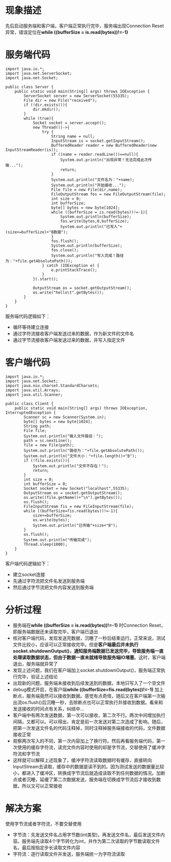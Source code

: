 # 现象描述
先后启动服务端和客户端，客户端正常执行完毕，服务端出现Connection Reset异常，错误定位在**while ((bufferSize = is.read(bytes))!=-1)**

# 服务端代码
```
import java.io.*;
import java.net.ServerSocket;
import java.net.Socket;

public class Server {
    public static void main(String[] args) throws IOException {
        ServerSocket server = new ServerSocket(55335);
        File dir = new File("received");
        if (!dir.exists()){
            dir.mkdir();
        }
        while (true){
            Socket socket = server.accept();
            new Thread(()->{
                try {
                    String name = null;
                    InputStream is = socket.getInputStream();
                    BufferedReader reader = new BufferedReader(new InputStreamReader(is));
                    if ((name = reader.readLine())==null){
                        System.out.println("出现异常！无法完成此次传输...");
                        return;
                    }
                    System.out.println("文件名为："+name);
                    System.out.println("开始接收...");
                    File file = new File(dir,name);
                    FileOutputStream fos = new FileOutputStream(file);
                    int size = 0;
                    int bufferSize;
                    byte[] bytes = new byte[1024];
                    while ((bufferSize = is.read(bytes))!=-1){
                        System.out.println(bufferSize);
                        fos.write(bytes,0,bufferSize);
                        System.out.println("已写入"+(size+=bufferSize)+"B数据");
                    }
                    fos.flush();
                    System.out.println(bufferSize);
                    fos.close();
                    System.out.println("写入完成！路径为："+file.getAbsolutePath());
                } catch (IOException e) {
                    e.printStackTrace();
                }
            }).start();

            OutputStream os = socket.getOutputStream();
            os.write("hello\t".getBytes());
        }
    }
}
```
服务端代码逻辑如下：
- 循环等待建立连接
- 通过字符流接收客户端发送过来的数据，作为新文件的文件名
- 通过字节流接收客户端发送过来的数据，并写入指定文件

# 客户端代码
```
import java.io.*;
import java.net.Socket;
import java.nio.charset.StandardCharsets;
import java.util.Arrays;
import java.util.Scanner;

public class Client {
    public static void main(String[] args) throws IOException, InterruptedException {
        Scanner sc = new Scanner(System.in);
        byte[] bytes = new byte[1024];
        String path;
        File file;
        System.out.println("输入文件路径：");
        path = sc.nextLine();
        file = new File(path);
        System.out.println("路径为："+file.getAbsolutePath());
        System.out.println("文件大小："+file.length()+"B");
        if (!file.exists()){
            System.out.println("文件不存在！");
            return;
        }
        int size = 0;
        int bufferSize = 0;
        Socket socket = new Socket("localhost",55335);
        OutputStream os = socket.getOutputStream();
        os.write((file.getName()+"\n").getBytes());
        os.flush();
        FileInputStream fis = new FileInputStream(file);
        while ((bufferSize=fis.read(bytes))!=-1){
            size+=bufferSize;
            os.write(bytes);
            System.out.println("已传输"+size+"B");
        }
        os.flush();
        System.out.println("传输完成");
        Thread.sleep(1000);
    }
}
```
客户端代码逻辑如下：
- 建立socket连接
- 先通过字符流把文件名发送到服务端
- 然后通过字节流把文件内容发送到服务端

# 分析过程
- 服务端在**while ((bufferSize = is.read(bytes))!=-1)** 时Connection Reset，即服务端数据还未读取完毕，客户端已退出
- 核对客户端代码，发现发送完数据，沉睡了一秒后结束运行。正常来说，测试文件比较小，应该可以正常接收完毕。但是**客户端最后并未执行socket.shutdownOutput()，通知服务端数据已发送完毕，导致服务端一直处理读取数据状态，但由于数据一直未就绪导致服务端IO堵塞**。这时，客户端退出，服务端就异常了
- 发现上述问题，我们在客户端加上socket.shutdownOutput()，服务端正常执行完毕，验证上述结论
- 出现新的问题，服务端未接收到后续发送到的数据，本地只写入了一个空文件
- debug模式开启，在客户端**while ((bufferSize=fis.read(bytes))!=-1)** 加上断点，服务端竟然可以接收到数据。感觉有点奇怪，随后又在客户端第一次输出流os.flush()后沉睡一秒，去除断点也可以正常执行并接收到数据。看来和发送接收的时间点有关系，纠结中...
- 客户端中有两次发送数据，第一次可以接收，第二次不行。两次中间增加执行间隔，又都可以。可以得出，肯定是前一次发送对第二次造成了影响。随后，把第一次发送文件名的代码注释掉，同时注释掉服务端接收的代码，文件数据接收正常
- 观察两次写入的不同，第一次内容加上了换行符。然后再看服务端代码，第一次使用的缓存字符流，读完文件内容时使用的却是字节流，交替使用了缓冲字符流和字节流
- 这样就可以解释上述现象了，缓冲字符流读取数据时有缓存，直接转向InputStream去读取，缓存中的数据是读不到的。因为测试发送的数据量比较小，都进入了缓冲区，转换成字节流后就造成读取不到任何数据的情况。加断点或者沉睡，延缓了第二次数据发送，服务端在切换成字节流后才接收到数据，所以又可以正常接收

# 解决方案
使用字节流或者字符流，不要交替使用
- 字节流：先发送文件名占用字节数(int类型)，再发送文件名，最后发送文件内容。服务端先读取4个字节转化为int，并作为第二次读取的字节数读取文件名，最后按指定步长读取文件内容
- 字符流：逐行读取文件并发送，服务端统一为字符流读取